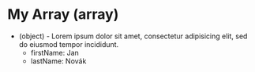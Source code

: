 # My Array (array)

- (object) - Lorem ipsum dolor sit amet, consectetur adipisicing elit, sed do eiusmod tempor incididunt.
  - firstName: Jan
  - lastName: Novák
